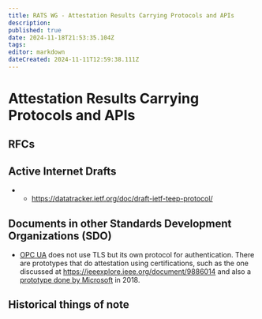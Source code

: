 ```yaml
---
title: RATS WG - Attestation Results Carrying Protocols and APIs
description: 
published: true
date: 2024-11-18T21:53:35.104Z
tags: 
editor: markdown
dateCreated: 2024-11-11T12:59:38.111Z
---
```


# Attestation Results Carrying Protocols and APIs

## RFCs

## Active Internet Drafts

* * https://datatracker.ietf.org/doc/draft-ietf-teep-protocol/

## Documents in other Standards Development Organizations (SDO)

* [OPC UA](https://reference.opcfoundation.org/Core/Part2/v104/docs/8) does not use TLS but its own protocol for authentication. There are prototypes that do attestation using certifications, such as the one discussed at https://ieeexplore.ieee.org/document/9886014 and also a [prototype done by Microsoft](https://blogs.windows.com/windowsexperience/2018/04/24/trusted-cyber-physical-systems-looks-to-protect-your-critical-infrastructure-from-modern-threats-in-the-world-of-iot/) in 2018.

## Historical things of note


